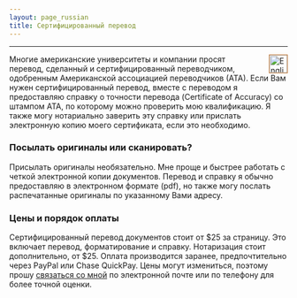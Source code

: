 ```yaml
---
layout: page_russian
title: Сертифицированный перевод
---
```


-----
<a href="{{ site.baseurl }}certification/"><img src="{{ site.baseurl }}public/english_icon.png" alt="English version of website" style="border:1px solid;border-color:rgb(196, 120, 52);width:32px;margin-left:20px;padding:0px;background:transparent;" align="right"></a>
Многие американские университеты и компании просят перевод, сделанный и сертифицированный переводчиком, одобренным Американской ассоциацией переводчиков (АТА). Если Вам нужен сертифицированный перевод, вместе с переводом я предоставляю справку о точности перевода (Certificate of Accuracy) со штампом АТА, по которому можно проверить мою квалификацию. Я также могу нотариально заверить эту справку или прислать электронную копию моего сертификата, если это необходимо.

### Посылать оригиналы или сканировать?

Присылать оригиналы необязательно. Мне проще и быстрее работать с четкой электронной копии документов. Перевод и справку я обычно предоставляю в электронном формате (pdf), но также могу послать распечатанные оригиналы по указанному Вами адресу.

### Цены и порядок оплаты

Сертифицированный перевод документов стоит от $25 за страницу. Это включает перевод, форматирование и справку. Нотаризация стоит дополнительно, от $25. Оплата производится заранее, предпочтительно через PayPal или Chase QuickPay. Цены могут измениться, поэтому прошу <a href="{{ site.baseurl }}contact_russian/">связаться со мной</a> по электронной почте или по телефону для более точной оценки.
